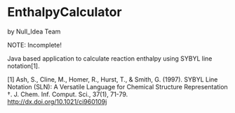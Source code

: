 # EnthalpyCalculator
by Null_Idea Team

NOTE: Incomplete!

Java based application to calculate reaction enthalpy using SYBYL line notation[1].

[1] Ash, S., Cline, M., Homer, R., Hurst, T., & Smith, G. (1997). SYBYL Line Notation (SLN): A Versatile Language for Chemical Structure Representation †. J. Chem. Inf. Comput. Sci., 37(1), 71-79. http://dx.doi.org/10.1021/ci960109j
